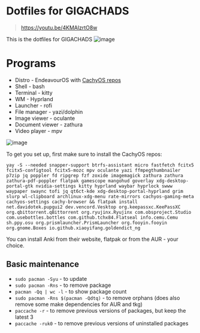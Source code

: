 # Dotfiles for GIGACHADS
> https://youtu.be/4KMAlzrtO8w

This is the dotfiles for GIGACHADS
![image](https://github.com/user-attachments/assets/7d99777d-eef7-430e-8f8c-2c58e79ae259)



# Programs
- Distro - EndeavourOS with [CachyOS repos](https://wiki.cachyos.org/features/optimized_repos/)
- Shell - bash
- Terminal - kitty
- WM - Hyprland
- Launcher - rofi
- File manager - yazi/dolphin
- Image viewer - oculante
- Document viewer - zathura
- Video player - mpv

![image](https://github.com/user-attachments/assets/1effbaf1-3585-4884-8189-b72af41dcfe7)


To get you set up, first make sure to install the CachyOS repos: 
```
yay -S --needed snapper-support btrfs-assistant micro fastfetch fcitx5 fcitx5-configtool fcitx5-mozc mpv oculante yazi ffmpegthumbnailer p7zip jq poppler fd ripgrep fzf zoxide imagemagick zathura zathura zathura-pdf-poppler flatpak gamescope mangohud goverlay xdg-desktop-portal-gtk nvidia-settings kitty hyprland waybar hyprlock swww waypaper swaync tofi jq qt6ct-kde xdg-desktop-portal-hyprland grim slurp wl-clipboard archlinux-xdg-menu rate-mirrors cachyos-gaming-meta cachyos-settings cachy-browser && flatpak install net.davidotek.pupgui2 dev.vencord.Vesktop org.keepassxc.KeePassXC org.qbittorrent.qBittorrent org.ryujinx.Ryujinx com.obsproject.Studio com.usebottles.bottles com.github.tchx84.Flatseal info.cemu.Cemu sh.ppy.osu org.prismlauncher.PrismLauncher org.fooyin.fooyin org.gnome.Boxes io.github.xiaoyifang.goldendict_ng
```
You can install Anki from their website, flatpak or from the AUR - your choice.

## Basic maintenance
- `sudo pacman -Syu` - to update
- `sudo pacman -Rns` - to remove package
- `pacman -Qq | wc -l` - to show package count
- `sudo pacman -Rns $(pacman -Qdtq)` - to remove orphans (does also remove some make dependencies for AUR and tkg)
- `paccache -r` - to remove previous versions of packages, but keep the latest 3
- `paccache -ruk0` - to remove previous versions of uninstalled packages
